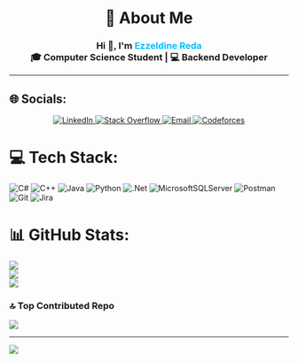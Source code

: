 <h1 align="center">💫 About Me</h1>

<h3 align="center">
  Hi 👋, I'm <span style="color:#00bfff;">Ezzeldine Reda</span> <br>
  🎓 Computer Science Student | 💻 Backend Developer
</h3>

---

## 🌐 Socials:
<p align="center">
  <a href="https://www.linkedin.com/in/ezzeldine-reda-695543250/">
    <img src="https://img.shields.io/badge/LinkedIn-%230077B5.svg?logo=linkedin&logoColor=white" alt="LinkedIn"/>
  </a>
  <a href="https://stackoverflow.com/users/23196190/ezzeldine-reda">
    <img src="https://img.shields.io/badge/-Stackoverflow-FE7A16?logo=stack-overflow&logoColor=white" alt="Stack Overflow"/>
  </a>
  <a href="mailto:ezzeldinereda@gmail.com">
    <img src="https://img.shields.io/badge/Email-D14836?logo=gmail&logoColor=white" alt="Email"/>
  </a>
  <a href="https://codeforces.com/profile/Ezz-Eldine">
    <img src="https://img.shields.io/badge/Codeforces-445f9d?logo=codeforces&logoColor=white" alt="Codeforces"/>
  </a>
</p>

# 💻 Tech Stack:
![C#](https://img.shields.io/badge/c%23-%23239120.svg?style=for-the-badge&logo=csharp&logoColor=white) ![C++](https://img.shields.io/badge/c++-%2300599C.svg?style=for-the-badge&logo=c%2B%2B&logoColor=white) ![Java](https://img.shields.io/badge/java-%23ED8B00.svg?style=for-the-badge&logo=openjdk&logoColor=white) ![Python](https://img.shields.io/badge/python-3670A0?style=for-the-badge&logo=python&logoColor=ffdd54) ![.Net](https://img.shields.io/badge/.NET-5C2D91?style=for-the-badge&logo=.net&logoColor=white) ![MicrosoftSQLServer](https://img.shields.io/badge/Microsoft%20SQL%20Server-CC2927?style=for-the-badge&logo=microsoft%20sql%20server&logoColor=white) ![Postman](https://img.shields.io/badge/Postman-FF6C37?style=for-the-badge&logo=postman&logoColor=white) ![Git](https://img.shields.io/badge/git-%23F05033.svg?style=for-the-badge&logo=git&logoColor=white) ![Jira](https://img.shields.io/badge/jira-%230A0FFF.svg?style=for-the-badge&logo=jira&logoColor=white)
# 📊 GitHub Stats:
![](https://github-readme-stats.vercel.app/api?username=ezzeldine22&theme=dark&hide_border=true&include_all_commits=false&count_private=false)<br/>
![](https://nirzak-streak-stats.vercel.app/?user=ezzeldine22&theme=dark&hide_border=true)<br/>
![](https://github-readme-stats.vercel.app/api/top-langs/?username=ezzeldine22&theme=dark&hide_border=true&include_all_commits=false&count_private=false&layout=compact)

### 🔝 Top Contributed Repo
![](https://github-contributor-stats.vercel.app/api?username=ezzeldine22&limit=5&theme=dark&combine_all_yearly_contributions=true)

---
[![](https://visitcount.itsvg.in/api?id=ezzeldine22&icon=0&color=0)](https://visitcount.itsvg.in)

<!-- Proudly created with GPRM ( https://gprm.itsvg.in ) -->

